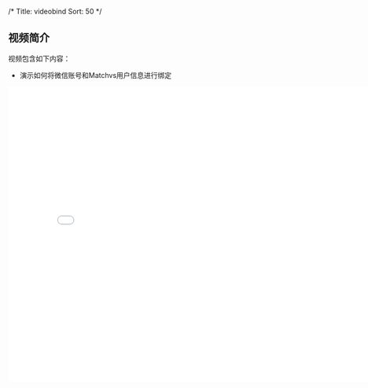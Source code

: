 /*
Title: videobind
Sort: 50
*/
## 视频简介

视频包含如下内容：

- 演示如何将微信账号和Matchvs用户信息进行绑定

<div style="text-align: center">

<iframe style="width: 800px;height: 600px;" src="//player.bilibili.com/player.html?aid=28087280&cid=48537268&page=1" scrolling="no" border="0" frameborder="no" framespacing="0" allowfullscreen="true"> </iframe>

</div>